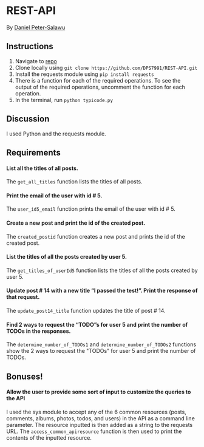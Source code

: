 # REST-API

By [Daniel Peter-Salawu](mailto:danielpetersalawu@gmail.com)

## Instructions

1. Navigate to [repo](https://github.com/DPS7991/REST-API)
2. Clone locally using `git clone https://github.com/DPS7991/REST-API.git`
3. Install the requests module using `pip install requests`
4. There is a function for each of the required operations. To see the output of the required operations, uncomment the function for each operation.
5. In the terminal, run `python typicode.py`

## Discussion

I used Python and the requests module.

## Requirements

#### List all the titles of all posts.

The `get_all_titles` function lists the titles of all posts.

#### Print the email of the user with id # 5.

The `user_id5_email` function prints the email of the user with id # 5.

#### Create a new post and print the id of the created post.

The `created_postid` function creates a new post and prints the id of the created post.

#### List the titles of all the posts created by user 5.

The `get_titles_of_userId5` function lists the titles of all the posts created by user 5.

#### Update post # 14 with a new title “I passed the test!”. Print the response of that request.

The `update_post14_title` function updates the title of post # 14.

#### Find 2 ways to request the “TODO”s for user 5 and print the number of TODOs in the responses.

The `determine_number_of_TODOs1` and `determine_number_of_TODOs2` functions show the 2 ways to request the "TODOs" for user 5 and print the number of TODOs.

## Bonuses!

#### Allow the user to provide some sort of input to customize the queries to the API

I used the sys module to accept any of the 6 common resources (posts, comments, albums, photos, todos, and users) in the API as a command line parameter. The resource inputted is then added as a string to the requests URL. The `access_common_apiresource` function is then used to print the contents of the inputted resource.
